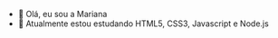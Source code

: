 - 👋 Olá, eu sou a Mariana
- 🌱 Atualmente estou estudando HTML5, CSS3, Javascript e Node.js


<!---
marianarccastro/marianarccastro is a ✨ special ✨ repository because its `README.md` (this file) appears on your GitHub profile.
You can click the Preview link to take a look at your changes.
--->
